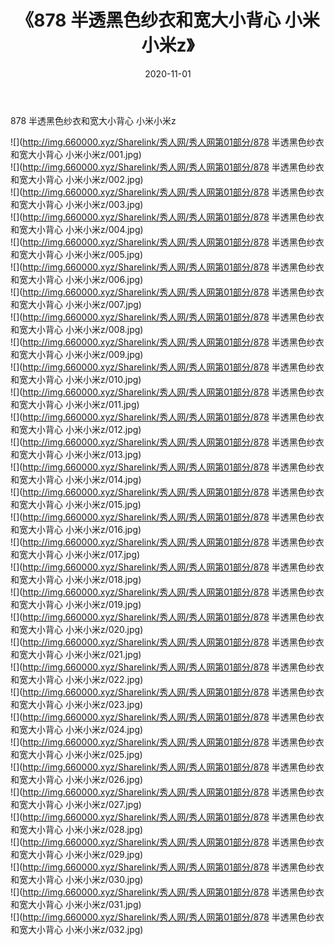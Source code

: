 ﻿---
layout: post
title:  《878 半透黑色纱衣和宽大小背心 小米小米z》
date:   2020-11-01
img: http://img.660000.xyz/Sharelink/秀人网/秀人网第01部分/878 半透黑色纱衣和宽大小背心 小米小米z/000.jpg
categories: [美女, 清纯, 唯美]
---

878 半透黑色纱衣和宽大小背心 小米小米z

  ![](http://img.660000.xyz/Sharelink/秀人网/秀人网第01部分/878 半透黑色纱衣和宽大小背心 小米小米z/001.jpg) <br> ![](http://img.660000.xyz/Sharelink/秀人网/秀人网第01部分/878 半透黑色纱衣和宽大小背心 小米小米z/002.jpg) <br> ![](http://img.660000.xyz/Sharelink/秀人网/秀人网第01部分/878 半透黑色纱衣和宽大小背心 小米小米z/003.jpg) <br> ![](http://img.660000.xyz/Sharelink/秀人网/秀人网第01部分/878 半透黑色纱衣和宽大小背心 小米小米z/004.jpg) <br> ![](http://img.660000.xyz/Sharelink/秀人网/秀人网第01部分/878 半透黑色纱衣和宽大小背心 小米小米z/005.jpg) <br> ![](http://img.660000.xyz/Sharelink/秀人网/秀人网第01部分/878 半透黑色纱衣和宽大小背心 小米小米z/006.jpg) <br> ![](http://img.660000.xyz/Sharelink/秀人网/秀人网第01部分/878 半透黑色纱衣和宽大小背心 小米小米z/007.jpg) <br> ![](http://img.660000.xyz/Sharelink/秀人网/秀人网第01部分/878 半透黑色纱衣和宽大小背心 小米小米z/008.jpg) <br> ![](http://img.660000.xyz/Sharelink/秀人网/秀人网第01部分/878 半透黑色纱衣和宽大小背心 小米小米z/009.jpg) <br> ![](http://img.660000.xyz/Sharelink/秀人网/秀人网第01部分/878 半透黑色纱衣和宽大小背心 小米小米z/010.jpg) <br> ![](http://img.660000.xyz/Sharelink/秀人网/秀人网第01部分/878 半透黑色纱衣和宽大小背心 小米小米z/011.jpg) <br> ![](http://img.660000.xyz/Sharelink/秀人网/秀人网第01部分/878 半透黑色纱衣和宽大小背心 小米小米z/012.jpg) <br> ![](http://img.660000.xyz/Sharelink/秀人网/秀人网第01部分/878 半透黑色纱衣和宽大小背心 小米小米z/013.jpg) <br> ![](http://img.660000.xyz/Sharelink/秀人网/秀人网第01部分/878 半透黑色纱衣和宽大小背心 小米小米z/014.jpg) <br> ![](http://img.660000.xyz/Sharelink/秀人网/秀人网第01部分/878 半透黑色纱衣和宽大小背心 小米小米z/015.jpg) <br> ![](http://img.660000.xyz/Sharelink/秀人网/秀人网第01部分/878 半透黑色纱衣和宽大小背心 小米小米z/016.jpg) <br> ![](http://img.660000.xyz/Sharelink/秀人网/秀人网第01部分/878 半透黑色纱衣和宽大小背心 小米小米z/017.jpg) <br> ![](http://img.660000.xyz/Sharelink/秀人网/秀人网第01部分/878 半透黑色纱衣和宽大小背心 小米小米z/018.jpg) <br> ![](http://img.660000.xyz/Sharelink/秀人网/秀人网第01部分/878 半透黑色纱衣和宽大小背心 小米小米z/019.jpg) <br> ![](http://img.660000.xyz/Sharelink/秀人网/秀人网第01部分/878 半透黑色纱衣和宽大小背心 小米小米z/020.jpg) <br> ![](http://img.660000.xyz/Sharelink/秀人网/秀人网第01部分/878 半透黑色纱衣和宽大小背心 小米小米z/021.jpg) <br> ![](http://img.660000.xyz/Sharelink/秀人网/秀人网第01部分/878 半透黑色纱衣和宽大小背心 小米小米z/022.jpg) <br> ![](http://img.660000.xyz/Sharelink/秀人网/秀人网第01部分/878 半透黑色纱衣和宽大小背心 小米小米z/023.jpg) <br> ![](http://img.660000.xyz/Sharelink/秀人网/秀人网第01部分/878 半透黑色纱衣和宽大小背心 小米小米z/024.jpg) <br> ![](http://img.660000.xyz/Sharelink/秀人网/秀人网第01部分/878 半透黑色纱衣和宽大小背心 小米小米z/025.jpg) <br> ![](http://img.660000.xyz/Sharelink/秀人网/秀人网第01部分/878 半透黑色纱衣和宽大小背心 小米小米z/026.jpg) <br> ![](http://img.660000.xyz/Sharelink/秀人网/秀人网第01部分/878 半透黑色纱衣和宽大小背心 小米小米z/027.jpg) <br> ![](http://img.660000.xyz/Sharelink/秀人网/秀人网第01部分/878 半透黑色纱衣和宽大小背心 小米小米z/028.jpg) <br> ![](http://img.660000.xyz/Sharelink/秀人网/秀人网第01部分/878 半透黑色纱衣和宽大小背心 小米小米z/029.jpg) <br> ![](http://img.660000.xyz/Sharelink/秀人网/秀人网第01部分/878 半透黑色纱衣和宽大小背心 小米小米z/030.jpg) <br> ![](http://img.660000.xyz/Sharelink/秀人网/秀人网第01部分/878 半透黑色纱衣和宽大小背心 小米小米z/031.jpg) <br> ![](http://img.660000.xyz/Sharelink/秀人网/秀人网第01部分/878 半透黑色纱衣和宽大小背心 小米小米z/032.jpg) <br>